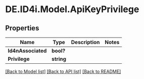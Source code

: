 # DE.ID4i.Model.ApiKeyPrivilege
## Properties

Name | Type | Description | Notes
------------ | ------------- | ------------- | -------------
**Id4nAssociated** | **bool?** |  | 
**Privilege** | **string** |  | 

[[Back to Model list]](../README.md#documentation-for-models) [[Back to API list]](../README.md#documentation-for-api-endpoints) [[Back to README]](../README.md)

